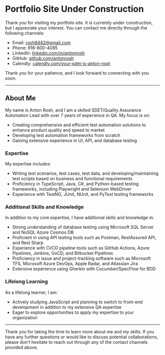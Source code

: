 # Portfolio Site Under Construction

Thank you for visiting my portfolio site. It is currently under construction, but I appreciate your interest. You can contact me directly through the following channels:

- Email: [rosh8442@gmail.com](mailto:rosh8442@gmail.com)
- Phone: 916-800-4085
- LinkedIn: [linkedin.com/in/antonrosh](https://www.linkedin.com/in/antonrosh)
- GitHub: [github.com/antonrosh](https://github.com/antonrosh)
- Calendly: [calendly.com/your-sdet-is-anton-rosh](https://calendly.com/your-sdet-is-anton-rosh/)

Thank you for your patience, and I look forward to connecting with you soon.

---

## About Me

My name is Anton Rosh, and I am a skilled SDET/Quality Assurance Automation Lead with over 7 years of experience in QA. My focus is on:

- Creating comprehensive and efficient test automation solutions to enhance product quality and speed to market
- Developing test automation frameworks from scratch
- Gaining extensive experience in UI, API, and database testing

### Expertise

My expertise includes:

- Writing test scenarios, test cases, test data, and developing/maintaining test scripts based on business and functional requirements
- Proficiency in TypeScript, Java, C#, and Python-based testing frameworks, including Playwright and Selenium WebDriver
- Experience with TestNG, JUnit, NUnit, and PyTest testing frameworks

### Additional Skills and Knowledge

In addition to my core expertise, I have additional skills and knowledge in:

- Strong understanding of database testing using Microsoft SQL Server and NoSQL Azure Cosmos DB
- Proficient in using API testing tools such as Postman, RestAssured API, and Rest Sharp
- Experience with CI/CD pipeline tools such as GitHub Actions, Azure Pipelines, Jenkins, GoCD, and Bitbucket Pipelines
- Proficiency in issue and project-tracking software such as Microsoft TFS, Microsoft Azure DevOps, Apple Radar, and Atlassian Jira
- Extensive experience using Gherkin with Cucumber/SpecFlow for BDD

### Lifelong Learning

As a lifelong learner, I am:

- Actively studying JavaScript and planning to switch to front-end development in addition to my extensive QA expertise
- Eager to explore opportunities to apply my expertise to your organization

---

Thank you for taking the time to learn more about me and my skills. If you have any further questions or would like to discuss potential collaborations, please don't hesitate to reach out through any of the contact channels provided above.
